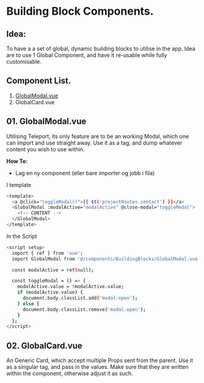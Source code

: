 # Building Block Components.

## Idea:

To have a a set of global, dynamic building blocks to utilise in the app.
Idea are to use 1 Global Component, and have it re-usable while fully customisable.

## Component List.

1. [GlobalModal.vue](https://github.com/Prios-Software-Websites/vue-3-template/tree/main/src/components/BuildingBlocks#01-globalmodalvue)
2. GlobalCard.vue

## 01. GlobalModal.vue

Utilising Teleport, its only feature are to be an working Modal, which one can import and use straight away.
Use it as a tag, and dump whatever content you wish to use within.

**How To:**

- Lag en ny component (eller bare importer og jobb i fila)

I template

```sh
<template>
  <a @click="toggleModal()">{{ $t('projectRoutes.contact') }}</a>
  <GlobalModal :modalActive="modalActive" @close-modal="toggleModal">
    <!-- CONTENT -->
  </GlobalModal>
</template>
```

In the Script

```sh
<script setup>
  import { ref } from 'vue';
  import GlobalModal from '@/components/BuildingBlocks/GlobalModal.vue';

  const modalActive = ref(null);

  const toggleModal = () => {
    modalActive.value = !modalActive.value;
    if (modalActive.value) {
      document.body.classList.add('modal-open');
    } else {
      document.body.classList.remove('modal-open');
    }
  };
</script>
```

## 02. GlobalCard.vue

An Generic Card, which accept multiple Props sent from the parent.
Use it as a singular tag, and pass in the values.
Make sure that they are written within the component, otherwise adjust it as such.

